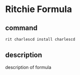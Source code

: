 # Ritchie Formula

## command

```bash
rit charlescd install charlescd
```

## description

description of formula
